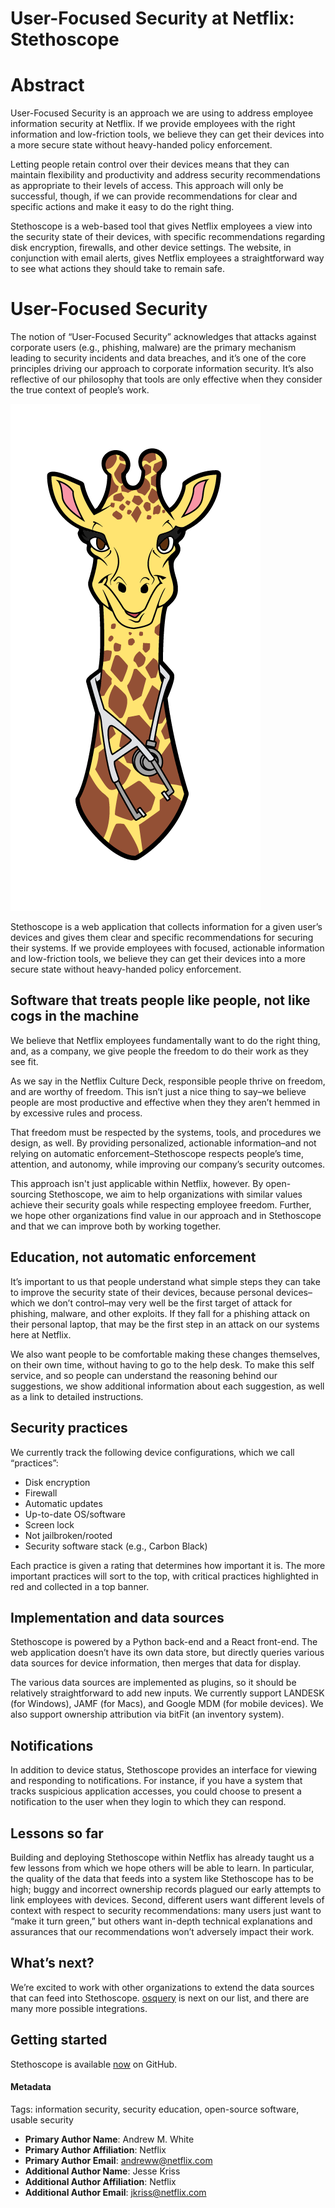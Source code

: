 # User-Focused Security at Netflix: Stethoscope

# Abstract

User-Focused Security is an approach we are using to address employee information security at Netflix. If we provide employees with the right information and low-friction tools, we believe they can get their devices into a more secure state without heavy-handed policy enforcement.

Letting people retain control over their devices means that they can maintain flexibility and productivity and address security recommendations as appropriate to their levels of access. This approach will only be successful, though, if we can provide recommendations for clear and specific actions and make it easy to do the right thing.

Stethoscope is a web-based tool that gives Netflix employees a view into the security state of their devices, with specific recommendations regarding disk encryption, firewalls, and other device settings. The website, in conjunction with email alerts, gives Netflix employees a straightforward way to see what actions they should take to remain safe.

# User-Focused Security

The notion of “User-Focused Security” acknowledges that attacks against corporate users (e.g., phishing, malware) are the primary mechanism leading to security incidents and data breaches, and it’s one of the core principles driving our approach to corporate information security. It’s also reflective of our philosophy that tools are only effective when they consider the true context of people’s work.

![Stethoscope's Giraffe Logo](imgs/giraffe.png "Stethoscope")

Stethoscope is a web application that collects information for a given user’s devices and gives them clear and specific recommendations for securing their systems. If we provide employees with focused, actionable information and low-friction tools, we believe they can get their devices into a more secure state without heavy-handed policy enforcement.

## Software that treats people like people, not like cogs in the machine

We believe that Netflix employees fundamentally want to do the right thing, and, as a company, we give people the freedom to do their work as they see fit.

As we say in the Netflix Culture Deck, responsible people thrive on freedom, and are worthy of freedom. This isn’t just a nice thing to say–we believe people are most productive and effective when they they aren’t hemmed in by excessive rules and process.

That freedom must be respected by the systems, tools, and procedures we design, as well. By providing personalized, actionable information–and not relying on automatic enforcement–Stethoscope respects people’s time, attention, and autonomy, while improving our company’s security outcomes.

This approach isn't just applicable within Netflix, however. By open-sourcing Stethoscope, we aim to help organizations with similar values achieve their security goals while respecting employee freedom. Further, we hope other organizations find value in our approach and in Stethoscope and that we can improve both by working together.

## Education, not automatic enforcement

It’s important to us that people understand what simple steps they can take to improve the security state of their devices, because personal devices–which we don’t control–may very well be the first target of attack for phishing, malware, and other exploits. If they fall for a phishing attack on their personal laptop, that may be the first step in an attack on our systems here at Netflix.

We also want people to be comfortable making these changes themselves, on their own time, without having to go to the help desk. To make this self service, and so people can understand the reasoning behind our suggestions, we show additional information about each suggestion, as well as a link to detailed instructions.

## Security practices

We currently track the following device configurations, which we call
“practices”:

- Disk encryption
- Firewall
- Automatic updates
- Up-to-date OS/software
- Screen lock
- Not jailbroken/rooted
- Security software stack (e.g., Carbon Black)

Each practice is given a rating that determines how important it is. The more important practices will sort to the top, with critical practices highlighted in red and collected in a top banner.

## Implementation and data sources

Stethoscope is powered by a Python back-end and a React front-end. The web application doesn’t have its own data store, but directly queries various data sources for device information, then merges that data for display.

The various data sources are implemented as plugins, so it should be relatively straightforward to add new inputs. We currently support LANDESK (for Windows), JAMF (for Macs), and Google MDM (for mobile devices). We also support ownership attribution via bitFit (an inventory system).

## Notifications

In addition to device status, Stethoscope provides an interface for viewing and responding to notifications. For instance, if you have a system that tracks suspicious application accesses, you could choose to present a notification to the user when they login to which they can respond.

## Lessons so far

Building and deploying Stethoscope within Netflix has already taught us a few lessons from which we hope others will be able to learn. In particular, the quality of the data that feeds into a system like Stethoscope has to be high; buggy and incorrect ownership records plagued our early attempts to link employees with devices. Second, different users want different levels of context with respect to security recommendations: many users just want to “make it turn green,” but others want in-depth technical explanations and assurances that our recommendations won’t adversely impact their work. 

## What’s next?

We’re excited to work with other organizations to extend the data sources that can feed into Stethoscope. [osquery](https://osquery.io/) is next on our list, and there are many more possible integrations.

## Getting started

Stethoscope is available [now](https://github.com/Netflix/stethoscope) on GitHub.


#### Metadata

Tags: information security, security education, open-source software, usable security

* **Primary Author Name**: Andrew M. White
* **Primary Author Affiliation**: Netflix
* **Primary Author Email**: andreww@netflix.com
* **Additional Author Name**: Jesse Kriss
* **Additional Author Affiliation**: Netflix
* **Additional Author Email**: jkriss@netflix.com
